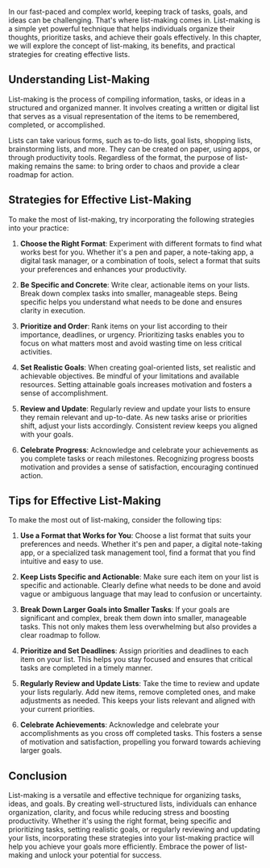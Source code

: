 
In our fast-paced and complex world, keeping track of tasks, goals, and ideas can be challenging. That's where list-making comes in. List-making is a simple yet powerful technique that helps individuals organize their thoughts, prioritize tasks, and achieve their goals effectively. In this chapter, we will explore the concept of list-making, its benefits, and practical strategies for creating effective lists.

Understanding List-Making
-------------------------

List-making is the process of compiling information, tasks, or ideas in a structured and organized manner. It involves creating a written or digital list that serves as a visual representation of the items to be remembered, completed, or accomplished.

Lists can take various forms, such as to-do lists, goal lists, shopping lists, brainstorming lists, and more. They can be created on paper, using apps, or through productivity tools. Regardless of the format, the purpose of list-making remains the same: to bring order to chaos and provide a clear roadmap for action.

Strategies for Effective List-Making
------------------------------------

To make the most of list-making, try incorporating the following strategies into your practice:

1. **Choose the Right Format**: Experiment with different formats to find what works best for you. Whether it's a pen and paper, a note-taking app, a digital task manager, or a combination of tools, select a format that suits your preferences and enhances your productivity.

2. **Be Specific and Concrete**: Write clear, actionable items on your lists. Break down complex tasks into smaller, manageable steps. Being specific helps you understand what needs to be done and ensures clarity in execution.

3. **Prioritize and Order**: Rank items on your list according to their importance, deadlines, or urgency. Prioritizing tasks enables you to focus on what matters most and avoid wasting time on less critical activities.

4. **Set Realistic Goals**: When creating goal-oriented lists, set realistic and achievable objectives. Be mindful of your limitations and available resources. Setting attainable goals increases motivation and fosters a sense of accomplishment.

5. **Review and Update**: Regularly review and update your lists to ensure they remain relevant and up-to-date. As new tasks arise or priorities shift, adjust your lists accordingly. Consistent review keeps you aligned with your goals.

6. **Celebrate Progress**: Acknowledge and celebrate your achievements as you complete tasks or reach milestones. Recognizing progress boosts motivation and provides a sense of satisfaction, encouraging continued action.

## Tips for Effective List-Making

To make the most out of list-making, consider the following tips:

1. **Use a Format that Works for You**: Choose a list format that suits your preferences and needs. Whether it's pen and paper, a digital note-taking app, or a specialized task management tool, find a format that you find intuitive and easy to use.
    
2. **Keep Lists Specific and Actionable**: Make sure each item on your list is specific and actionable. Clearly define what needs to be done and avoid vague or ambiguous language that may lead to confusion or uncertainty.
    
3. **Break Down Larger Goals into Smaller Tasks**: If your goals are significant and complex, break them down into smaller, manageable tasks. This not only makes them less overwhelming but also provides a clear roadmap to follow.
    
4. **Prioritize and Set Deadlines**: Assign priorities and deadlines to each item on your list. This helps you stay focused and ensures that critical tasks are completed in a timely manner.
    
5. **Regularly Review and Update Lists**: Take the time to review and update your lists regularly. Add new items, remove completed ones, and make adjustments as needed. This keeps your lists relevant and aligned with your current priorities.
    
6. **Celebrate Achievements**: Acknowledge and celebrate your accomplishments as you cross off completed tasks. This fosters a sense of motivation and satisfaction, propelling you forward towards achieving larger goals.

Conclusion
----------

List-making is a versatile and effective technique for organizing tasks, ideas, and goals. By creating well-structured lists, individuals can enhance organization, clarity, and focus while reducing stress and boosting productivity. Whether it's using the right format, being specific and prioritizing tasks, setting realistic goals, or regularly reviewing and updating your lists, incorporating these strategies into your list-making practice will help you achieve your goals more efficiently. Embrace the power of list-making and unlock your potential for success.
